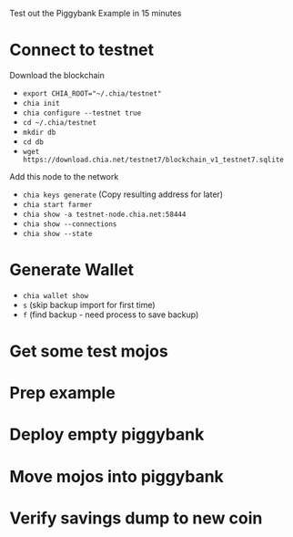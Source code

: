 Test out the Piggybank Example in 15 minutes

# Connect to testnet

Download the blockchain
 - `export CHIA_ROOT="~/.chia/testnet"`
 - `chia init`
 - `chia configure --testnet true`
 - `cd ~/.chia/testnet`
 - `mkdir db`
 - `cd db`
 - `wget https://download.chia.net/testnet7/blockchain_v1_testnet7.sqlite`

Add this node to the network
 -  `chia keys generate` (Copy resulting address for later)
 - `chia start farmer`
 - `chia show -a testnet-node.chia.net:58444`
 - `chia show --connections`
 - `chia show --state`

# Generate Wallet
 - `chia wallet show`
 - `s` (skip backup import for first time)
 - `f` (find backup - need process to save backup)

# Get some test mojos

# Prep example

# Deploy empty piggybank

# Move mojos into piggybank

# Verify savings dump to new coin
